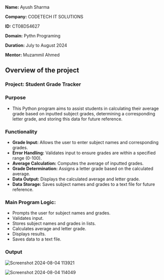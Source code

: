 **Name:** Ayush Sharma 

**Company:** CODETECH IT SOLUTIONS 

**ID:** CT08DS4627 

**Domain:** Pythn Programing

**Duration:** July to August 2024 

**Mentor:** Muzammil Ahmed 


## Overview of the project
### Project: Student Grade Tracker 


### Purpose
- This Python program aims to assist students in calculating their average grade based on inputted subject grades, determining a corresponding letter grade, and storing this data for future reference.

### Functionality
- **Grade Input:** Allows the user to enter subject names and corresponding grades.<br/>
- **Error Handling:** Validates input to ensure grades are within a specified range (0-100).<br/>
- **Average Calculation:** Computes the average of inputted grades.<br/>
- **Grade Determination:** Assigns a letter grade based on the calculated average.<br/>
- **Data Output:** Displays the calculated average and letter grade.<br/>
- **Data Storage:** Saves subject names and grades to a text file for future reference.<br/>

### Main Program Logic:
- Prompts the user for subject names and grades.<br/>
- Validates input.<br/>
- Stores subject names and grades in lists.<br/>
- Calculates average and letter grade.<br/>
- Displays results.<br/>
- Saves data to a text file.<br/>

### Output
![Screenshot 2024-08-04 113921](https://github.com/user-attachments/assets/c10528eb-d163-4a24-93bb-456ab7ba85f2)

![Screenshot 2024-08-04 114049](https://github.com/user-attachments/assets/10529f1a-d541-424d-ae64-b7da43eb43e5)


